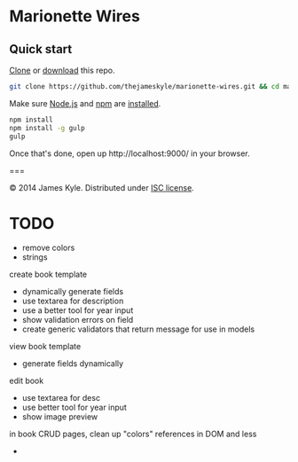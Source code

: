Marionette Wires
================


## Quick start

[Clone](http://git-scm.com/docs/git-clone) or [download](https://github.com/thejameskyle/marionette-wires/archive/master.zip) this repo.

```sh
git clone https://github.com/thejameskyle/marionette-wires.git && cd marionette-wires
```

Make sure [Node.js](http://nodejs.org/) and [npm](https://www.npmjs.org/) are
[installed](http://nodejs.org/download/).

```sh
npm install
npm install -g gulp
gulp
```

Once that's done, open up http://localhost:9000/ in your browser.


===

&copy; 2014 James Kyle. Distributed under [ISC license](LICENSE.md).


# TODO

* remove colors
* strings

create book template
  - dynamically generate fields
  - use textarea for description
  - use a better tool for year input
  - show validation errors on field
  - create generic validators that return message for use in models

view book template
  - generate fields dynamically

edit book
  - use textarea for desc
  - use better tool for year input
  - show image preview

in book CRUD pages, clean up "colors" references in DOM and less

*